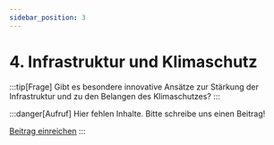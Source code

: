 ```yaml
---
sidebar_position: 3
---
```


# 4. Infrastruktur und Klimaschutz

:::tip[Frage]
Gibt es besondere innovative Ansätze zur Stärkung der Infrastruktur und zu den Belangen des Klimaschutzes?
:::

:::danger[Aufruf]
Hier fehlen Inhalte. Bitte schreibe uns einen Beitrag!

<a class="button button--danger" href="mailto:udhz-roessing@fire.fundersclub.com
?cc=druno@noack-consultants.eu,post@levinkeller.de&subject=UDhZ - Mein Beitrag zum Punkt 4 - Infrastruktur und Klimaschutz des Steckbriefs&body=Liebes UDhZ-Team,%0D%0Ahier ist ein Beitrag von mir zum Punkt 4 - Infrastruktur und Klimaschutz des Steckbriefs:%0D%0A">Beitrag einreichen</a>
:::
